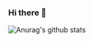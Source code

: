 ### Hi there 👋

![Anurag's github stats](https://github-readme-stats.vercel.app/api?username=maborak&show_icons=true&include_all_commits=true)

<!--
**maborak/maborak** is a ✨ _special_ ✨ repository because its `README.md` (this file) appears on your GitHub profile.

Here are some ideas to get you started:

- 🔭 I’m currently working on ...
- 🌱 I’m currently learning ...
- 👯 I’m looking to collaborate on ...
- 🤔 I’m looking for help with ...
- 💬 Ask me about ...
- 📫 How to reach me: ...
- 😄 Pronouns: ...
- ⚡ Fun fact: ...
-->
